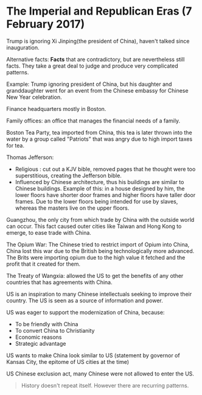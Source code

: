 # The Imperial and Republican Eras (7 February 2017)

Trump is ignoring Xi Jinping(the president of China), haven't talked since inauguration.

Alternative facts: **Facts** that are contradictory, but are nevertheless still facts. They take a great deal to judge and produce very complicated patterns.

Example: Trump ignoring president of China, but his daughter and granddaughter went for an event from the Chinese embassy for Chinese New Year celebration.

Finance headquarters mostly in Boston.

Family offices: an office that manages the financial needs of a family.

Boston Tea Party, tea imported from China, this tea is later thrown into the water by a group called "Patriots" that was angry due to high import taxes for tea.

Thomas Jefferson:

- Religious : cut out a KJV bible, removed pages that he thought were too superstitious, creating the Jefferson bible.
- Influenced by Chinese architecture, thus his buildings are similar to Chinese buildings. Example of this: in a house designed by him, the lower floors have shorter door frames and higher floors have taller door frames. Due to the lower floors being intended for use by slaves, whereas the masters live on the upper floors.

Guangzhou, the only city from which trade by China with the outside world can occur. This fact caused outer cities like Taiwan and Hong Kong to emerge, to ease trade with China.

The Opium War: The Chinese tried to restrict import of Opium into China, China lost this war due to the British being technologically more advanced. The Brits were importing opium due to the high value it fetched and the profit that it created for them.

The Treaty of Wangxia: allowed the US to get the benefits of any other countries that has agreements with China.

US is an inspiration to many Chinese intellectuals seeking to improve their country. The US is seen as a source of information and power.

US was eager to support the modernization of China, because:

- To be friendly with China
- To convert China to Christianity
- Economic reasons
- Strategic advantage

US wants to make China look similar to US (statement by governor of Kansas City, the epitome of US cities at the time)

US Chinese exclusion act, many Chinese were not allowed to enter the US.

> History doesn't repeat itself. However there are recurring patterns.
